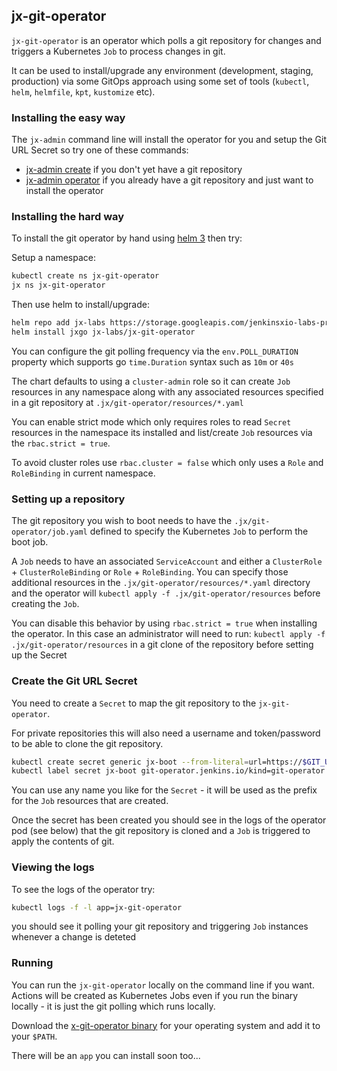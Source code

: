 ## jx-git-operator

`jx-git-operator` is an operator which polls a git repository for changes and triggers a Kubernetes `Job` to process changes in git.

It can be used to install/upgrade any environment (development, staging, production) via some GitOps approach using some set of tools (`kubectl`, `helm`, `helmfile`, `kpt`, `kustomize` etc).

### Installing the easy way

The `jx-admin` command line will install the operator for you and setup the Git URL Secret so try one of these commands:

* [jx-admin create](https://github.com/jenkins-x/jx-admin/blob/master/docs/cmd/jx-admin_create.md) if you don't yet have a git repository 
* [jx-admin operator](https://github.com/jenkins-x/jx-admin/blob/master/docs/cmd/jx-admin_operator.md) if you already have a git repository and just want to install the operator


### Installing the hard way

To install the git operator by hand using [helm 3](https://helm.sh/) then try:

Setup a namespace:

```bash 
kubectl create ns jx-git-operator
jx ns jx-git-operator
```

Then use helm to install/upgrade:
         
```bash    
helm repo add jx-labs https://storage.googleapis.com/jenkinsxio-labs-private/charts
helm install jxgo jx-labs/jx-git-operator
```

You can configure the git polling frequency via the `env.POLL_DURATION` property which supports go `time.Duration` syntax such as `10m` or `40s`

The chart defaults to using a `cluster-admin` role so it can create `Job` resources in any namespace along with any associated resources specified in a git repository at `.jx/git-operator/resources/*.yaml`

You can enable strict mode which only requires roles to read `Secret` resources in the namespace its installed and list/create `Job` resources via the `rbac.strict = true`. 

To avoid cluster roles use `rbac.cluster = false` which only uses a `Role` and `RoleBinding` in current namespace.

### Setting up a repository

The git repository you wish to boot needs to have the `.jx/git-operator/job.yaml` defined to specify the Kubernetes `Job` to perform the boot job.

A `Job` needs to have an associated `ServiceAccount` and either a `ClusterRole` + `ClusterRoleBinding` or `Role` + `RoleBinding`. You can specify those additional resources in the `.jx/git-operator/resources/*.yaml` directory and the operator will `kubectl apply -f .jx/git-operator/resources` before creating the `Job`.

You can disable this behavior by using `rbac.strict = true` when installing the operator. In this case an administrator will need to run: `kubectl apply -f .jx/git-operator/resources` in a git clone of the repository before setting up the Secret

 
### Create the Git URL Secret

You need to create a `Secret` to map the git repository to the `jx-git-operator`. 

For private repositories this will also need a username and token/password to be able to clone the git repository.

```bash 
kubectl create secret generic jx-boot --from-literal=url=https://$GIT_USERNAME:$GIT_TOKEN@github.com/myowner/myrepo.git
kubectl label secret jx-boot git-operator.jenkins.io/kind=git-operator
```

You can use any name you like for the `Secret` - it will be used as the prefix for the `Job` resources that are created.

Once the secret has been created you should see in the logs of the operator pod (see below) that the git repository is cloned and a `Job` is triggered to apply the contents of git.
 
### Viewing the logs

To see the logs of the operator try:


```bash
kubectl logs -f -l app=jx-git-operator
```    

you should see it polling your git repository and triggering `Job` instances whenever a change is deteted


### Running 

You can run the `jx-git-operator` locally on the command line if you want. Actions will be created as Kubernetes Jobs even if you run the binary locally - it is just the git polling which runs locally.

Download the [x-git-operator binary](https://github.com/jenkins-x/x-git-operator/releases) for your operating system and add it to your `$PATH`.

There will be an `app` you can install soon too...
